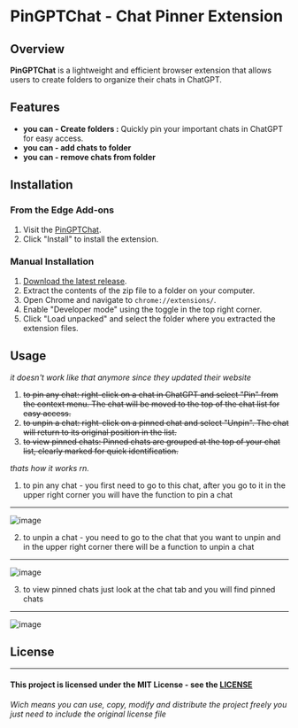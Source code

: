 # PinGPTChat - Chat Pinner Extension

## Overview

**PinGPTChat** is a lightweight and efficient browser extension that allows users to create folders to organize their chats in ChatGPT.


## Features

- **you can  -  Create folders :** Quickly pin your important chats in ChatGPT for easy access.
- **you can  -  add chats to folder** 
- **you can  -  remove chats from folder**


## Installation

### From the Edge Add-ons

1. Visit the [PinGPTChat](https://microsoftedge.microsoft.com/addons/detail/pingptchat/dcilfeialhablfeimfamjmfpohpccbeg).
2. Click "Install" to install the extension.

### Manual Installation

1. [Download the latest release](https://github.com/enoobis/PinGPTChat/releases).
2. Extract the contents of the zip file to a folder on your computer.
3. Open Chrome and navigate to `chrome://extensions/`.
4. Enable "Developer mode" using the toggle in the top right corner.
5. Click "Load unpacked" and select the folder where you extracted the extension files.

## Usage
*it doesn't work like that anymore since they updated their website*
1. ~~to pin any chat: right-click on a chat in ChatGPT and select "Pin" from the context menu. The chat will be moved to the top of the chat list for easy access.~~
2. ~~to unpin a chat: right-click on a pinned chat and select "Unpin". The chat will return to its original position in the list.~~
3. ~~to view pinned chats: Pinned chats are grouped at the top of your chat list, clearly marked for quick identification.~~

*thats how it works rn.*
1. to pin any chat - you first need to go to this chat, after you go to it in the upper right corner you will have the function to pin a chat
--------------------------
![image](https://github.com/user-attachments/assets/46908fa6-a691-4fc6-8ecb-3100704cf7db)

2. to unpin a chat - you need to go to the chat that you want to unpin and in the upper right corner there will be a function  to unpin a chat
--------------------------
![image](https://github.com/user-attachments/assets/51cbfe95-fa79-4479-8036-841e04557c1c)

3. to view pinned chats just look at  the chat tab and you will find pinned chats 
--------------------------
![image](https://github.com/user-attachments/assets/30bc9c76-5be3-44de-86e5-3a66cfbe736d)



## License
--------------------------
#### This project is licensed under the MIT License - see the [LICENSE](LICENSE)
*Wich means you can use, copy, modify and distribute the project freely you just need to include the original license file*




